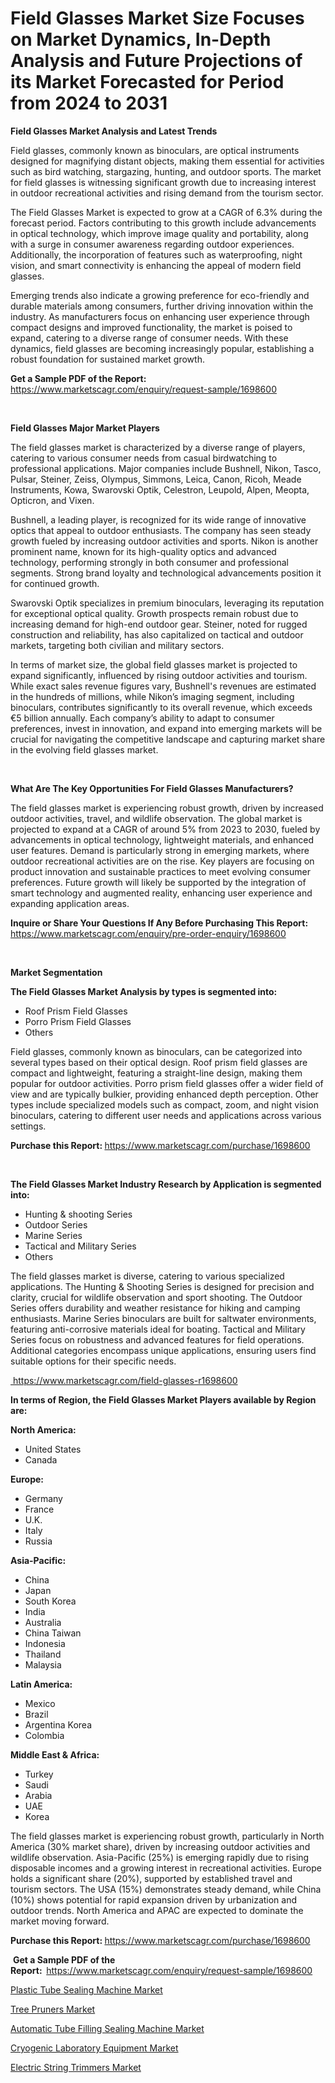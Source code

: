 <p><h1>Field Glasses Market Size Focuses on Market Dynamics, In-Depth Analysis and Future Projections of its Market Forecasted for Period from 2024 to 2031</h1></p><p><strong>Field Glasses Market Analysis and Latest Trends</strong></p>
<p><p>Field glasses, commonly known as binoculars, are optical instruments designed for magnifying distant objects, making them essential for activities such as bird watching, stargazing, hunting, and outdoor sports. The market for field glasses is witnessing significant growth due to increasing interest in outdoor recreational activities and rising demand from the tourism sector. </p><p>The Field Glasses Market is expected to grow at a CAGR of 6.3% during the forecast period. Factors contributing to this growth include advancements in optical technology, which improve image quality and portability, along with a surge in consumer awareness regarding outdoor experiences. Additionally, the incorporation of features such as waterproofing, night vision, and smart connectivity is enhancing the appeal of modern field glasses. </p><p>Emerging trends also indicate a growing preference for eco-friendly and durable materials among consumers, further driving innovation within the industry. As manufacturers focus on enhancing user experience through compact designs and improved functionality, the market is poised to expand, catering to a diverse range of consumer needs. With these dynamics, field glasses are becoming increasingly popular, establishing a robust foundation for sustained market growth.</p></p>
<p><strong>Get a Sample PDF of the Report:&nbsp;</strong> <a href="https://www.marketscagr.com/enquiry/request-sample/1698600?utm_campaign=1510&utm_medium=2&utm_source=Github&utm_content=ia&utm_term=20102024&utm_id=field-glasses">https://www.marketscagr.com/enquiry/request-sample/1698600</a></p>
<p>&nbsp;</p>
<p><strong>Field Glasses Major Market Players</strong></p>
<p><p>The field glasses market is characterized by a diverse range of players, catering to various consumer needs from casual birdwatching to professional applications. Major companies include Bushnell, Nikon, Tasco, Pulsar, Steiner, Zeiss, Olympus, Simmons, Leica, Canon, Ricoh, Meade Instruments, Kowa, Swarovski Optik, Celestron, Leupold, Alpen, Meopta, Opticron, and Vixen.</p><p>Bushnell, a leading player, is recognized for its wide range of innovative optics that appeal to outdoor enthusiasts. The company has seen steady growth fueled by increasing outdoor activities and sports. Nikon is another prominent name, known for its high-quality optics and advanced technology, performing strongly in both consumer and professional segments. Strong brand loyalty and technological advancements position it for continued growth.</p><p>Swarovski Optik specializes in premium binoculars, leveraging its reputation for exceptional optical quality. Growth prospects remain robust due to increasing demand for high-end outdoor gear. Steiner, noted for rugged construction and reliability, has also capitalized on tactical and outdoor markets, targeting both civilian and military sectors.</p><p>In terms of market size, the global field glasses market is projected to expand significantly, influenced by rising outdoor activities and tourism. While exact sales revenue figures vary, Bushnell's revenues are estimated in the hundreds of millions, while Nikon’s imaging segment, including binoculars, contributes significantly to its overall revenue, which exceeds €5 billion annually. Each company’s ability to adapt to consumer preferences, invest in innovation, and expand into emerging markets will be crucial for navigating the competitive landscape and capturing market share in the evolving field glasses market.</p></p>
<p>&nbsp;</p>
<p><strong>What Are The Key Opportunities For Field Glasses Manufacturers?</strong></p>
<p><p>The field glasses market is experiencing robust growth, driven by increased outdoor activities, travel, and wildlife observation. The global market is projected to expand at a CAGR of around 5% from 2023 to 2030, fueled by advancements in optical technology, lightweight materials, and enhanced user features. Demand is particularly strong in emerging markets, where outdoor recreational activities are on the rise. Key players are focusing on product innovation and sustainable practices to meet evolving consumer preferences. Future growth will likely be supported by the integration of smart technology and augmented reality, enhancing user experience and expanding application areas.</p></p>
<p><strong>Inquire or Share Your Questions If Any Before Purchasing This Report:</strong> <a href="https://www.marketscagr.com/enquiry/pre-order-enquiry/1698600?utm_campaign=1510&utm_medium=2&utm_source=Github&utm_content=ia&utm_term=20102024&utm_id=field-glasses">https://www.marketscagr.com/enquiry/pre-order-enquiry/1698600</a></p>
<p>&nbsp;</p>
<p><strong>Market Segmentation</strong></p>
<p><strong>The Field Glasses Market Analysis by types is segmented into:</strong></p>
<p><ul><li>Roof Prism Field Glasses</li><li>Porro Prism Field Glasses</li><li>Others</li></ul></p>
<p><p>Field glasses, commonly known as binoculars, can be categorized into several types based on their optical design. Roof prism field glasses are compact and lightweight, featuring a straight-line design, making them popular for outdoor activities. Porro prism field glasses offer a wider field of view and are typically bulkier, providing enhanced depth perception. Other types include specialized models such as compact, zoom, and night vision binoculars, catering to different user needs and applications across various settings.</p></p>
<p><strong>Purchase this Report:&nbsp;</strong><a href="https://www.marketscagr.com/purchase/1698600?utm_campaign=1510&utm_medium=2&utm_source=Github&utm_content=ia&utm_term=20102024&utm_id=field-glasses">https://www.marketscagr.com/purchase/1698600</a></p>
<p>&nbsp;</p>
<p><strong>The Field Glasses Market Industry Research by Application is segmented into:</strong></p>
<p><ul><li>Hunting & shooting Series</li><li>Outdoor Series</li><li>Marine Series</li><li>Tactical and Military Series</li><li>Others</li></ul></p>
<p><p>The field glasses market is diverse, catering to various specialized applications. The Hunting & Shooting Series is designed for precision and clarity, crucial for wildlife observation and sport shooting. The Outdoor Series offers durability and weather resistance for hiking and camping enthusiasts. Marine Series binoculars are built for saltwater environments, featuring anti-corrosive materials ideal for boating. Tactical and Military Series focus on robustness and advanced features for field operations. Additional categories encompass unique applications, ensuring users find suitable options for their specific needs.</p></p>
<p><a href="https://www.marketscagr.com/field-glasses-r1698600?utm_campaign=1510&utm_medium=2&utm_source=Github&utm_content=ia&utm_term=20102024&utm_id=field-glasses">&nbsp;https://www.marketscagr.com/field-glasses-r1698600</a></p>
<p><strong>In terms of Region, the Field Glasses Market Players available by Region are:</strong></p>
<p>
    <p> <strong> North America: </strong>
        <ul>
            <li>United States</li>
            <li>Canada</li>
        </ul>
        </p> 
    <p> <strong> Europe: </strong>
        <ul>
            <li>Germany</li>
            <li>France</li>
            <li>U.K.</li>
            <li>Italy</li>
            <li>Russia</li>
        </ul>
        </p> 
    <p> <strong> Asia-Pacific: </strong>
        <ul>
            <li>China</li>
            <li>Japan</li>
            <li>South Korea</li>
            <li>India</li>
            <li>Australia</li>
            <li>China Taiwan</li>
            <li>Indonesia</li>
            <li>Thailand</li>
            <li>Malaysia</li>
        </ul>
        </p> 
    <p> <strong> Latin America: </strong>
        <ul>
            <li>Mexico</li>
            <li>Brazil</li>
            <li>Argentina Korea</li>
            <li>Colombia</li>
        </ul>
        </p> 
    <p> <strong> Middle East & Africa: </strong>
        <ul>
            <li>Turkey</li>
            <li>Saudi</li>
            <li>Arabia</li>
            <li>UAE</li>
            <li>Korea</li>
        </ul>
    </p>
    </p>
<p><p>The field glasses market is experiencing robust growth, particularly in North America (30% market share), driven by increasing outdoor activities and wildlife observation. Asia-Pacific (25%) is emerging rapidly due to rising disposable incomes and a growing interest in recreational activities. Europe holds a significant share (20%), supported by established travel and tourism sectors. The USA (15%) demonstrates steady demand, while China (10%) shows potential for rapid expansion driven by urbanization and outdoor trends. North America and APAC are expected to dominate the market moving forward.</p></p>
<p><strong>Purchase this Report: </strong><a href="https://www.marketscagr.com/purchase/1698600?utm_campaign=1510&utm_medium=2&utm_source=Github&utm_content=ia&utm_term=20102024&utm_id=field-glasses">https://www.marketscagr.com/purchase/1698600</a></p>
<p>&nbsp;<strong>Get a Sample PDF of the Report:&nbsp;&nbsp;</strong><a href="https://www.marketscagr.com/enquiry/request-sample/1698600?utm_campaign=1510&utm_medium=2&utm_source=Github&utm_content=ia&utm_term=20102024&utm_id=field-glasses">https://www.marketscagr.com/enquiry/request-sample/1698600</a></p>
<p><strong></strong></p>
<p><p><a href="https://github.com/deshawnj39lau/Market-Research-Report-List-1/blob/main/plastic-tube-sealing-machine-market.md?utm_campaign=1510&utm_medium=2&utm_source=Github&utm_content=ia&utm_term=20102024&utm_id=field-glasses">Plastic Tube Sealing Machine‎ Market</a></p><p><a href="https://issuu.com/reportprime-2/docs/tree-pruners-market-size-2030.pptx_2d3f01af7717d6?utm_campaign=1510&utm_medium=2&utm_source=Github&utm_content=ia&utm_term=20102024&utm_id=field-glasses">Tree Pruners Market</a></p><p><a href="https://github.com/elenif62bh/Market-Research-Report-List-1/blob/main/automatic-tube-filling-sealing-machine-market.md?utm_campaign=1510&utm_medium=2&utm_source=Github&utm_content=ia&utm_term=20102024&utm_id=field-glasses">Automatic Tube Filling Sealing Machine Market</a></p><p><a href="https://www.linkedin.com/pulse/strategic-roadmap-success-global-cryogenic-laboratory-equipment-c2shc?utm_campaign=1510&utm_medium=2&utm_source=Github&utm_content=ia&utm_term=20102024&utm_id=field-glasses">Cryogenic Laboratory Equipment Market</a></p><p><a href="https://issuu.com/reportprime-2/docs/electric-string-trimmers-market-siz_d64224c62b3f77?utm_campaign=1510&utm_medium=2&utm_source=Github&utm_content=ia&utm_term=20102024&utm_id=field-glasses">Electric String Trimmers Market</a></p></p>